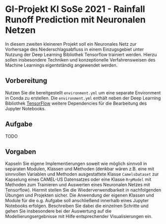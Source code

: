 # GI-Projekt KI SoSe 2021 - Rainfall Runoff Prediction mit Neuronalen Netzen
In diesem zweiten kleineren Projekt soll ein Neuronales Netz zur Vorhersage des Niederschlagsabfluss in einem Einzugsgebiet
unter Nutzung der Deep Learning Bibliothek Tensorflow trainiert werden. Hierzu sollen insbesondere Techniken und konzeptionelle
Verfahrensweisen des Machine Learnings eigentständig angewendet werden.

## Vorbereitung
Nutzen Sie die bereitgestellt `environment.yml` um eine separate Environment in Conda zu erstellen. Die `environment.yml`
enthält neben der Deep Learning Bibliothek [TensorFlow](https://www.tensorflow.org/) weitere Dependencies für die Bearbeitung
des Jupyter Notebooks.

## Aufgabe
TODO

## Vorgaben
Kapseln Sie eigene Implementierungen soweit wie möglich sinnvoll in separaten Modulen, Klassen und Methoden (denkbar wären z.B. eine
mit sinnvollen Variablen und Methoden ausgestattete Klasse `CamelsDataset` zur Kapselung eines CAMEL-US Datensatzes oder eine Klasse
 `RrpModel` mit Methoden zum Trainieren und Auswerten eines Neuronalen Netzes mit Tensorflow). Hiermit stellen Sie die Wiederverwendbarkeit
 in nachfolgenden Übungen und Projekten sicher. Die Anwendung der eigenen Klassen und Module für die o.g. Aufgabe soll anschließend
 innerhalb eines Jupyter Notebooks erfolgen. Beschreiben Sie dabei die einzelnen Schritte und gehen Sie insbesondere bei der Auswertung
 auf die Modellierungsergebnisse mit Hilfe entsprechender Visualisierungen ein.